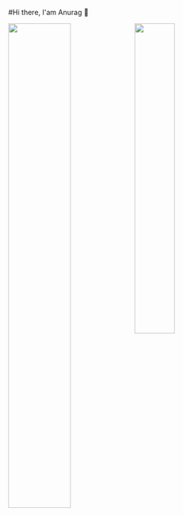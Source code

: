 #Hi there, I'am Anurag 👋

<img align="left" width="50%" src ="https://github-readme-stats-xi-seven-24.vercel.app/api?username=Anurag-Mishra22&show_icons=true&theme=transparent" />
<img align="left" width="40%" src ="https://github-readme-stats-xi-seven-24.vercel.app/api/top-langs/?username=anuraghazra&layout=compact" />



